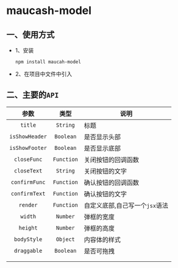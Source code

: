 # maucash-model

## 一、使用方式

- 1、安装

  ```shell
  npm install maucah-model
  ```

- 2、在项目中文件中引入

## 二、主要的`API`

| 参数  | 类型 | 说明 |
| :--: | :--: | ---- |
| `title` | `String` | 标题 |
| `isShowHeader` | `Boolean` | 是否显示头部 |
| `isShowFooter` | `Boolean` | 是否显示底部 |
| `closeFunc` | `Function` | 关闭按钮的回调函数 |
| `closeText` | `String` | 关闭按钮的文字 |
| `confirmFunc` | `Function` | 确认按钮的回调函数 |
| `confirmText` | `Function` | 确认按钮的文字 |
| `render` | `Function` | 自定义底部,自己写一个`jsx`语法 |
| `width` | `Number` | 弹框的宽度 |
| `height` | `Number` | 弹框的高度 |
| `bodyStyle` | `Object` | 内容体的样式 |
| `draggable` | `Boolean` | 是否可拖拽 |
|  |  |  |
|  |  |  |
